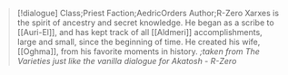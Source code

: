 >[!dialogue] Class;Priest Faction;AedricOrders Author;R-Zero
>Xarxes is the spirit of ancestry and secret knowledge. He began as a scribe to [[Auri-El]], and has kept track of all [[Aldmeri]] accomplishments, large and small, since the beginning of time. He created his wife, [[Oghma]], from his favorite moments in history.
>*;taken from The Varieties just like the vanilla dialogue for Akatosh - R-Zero*